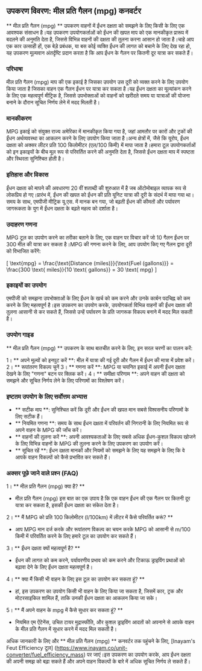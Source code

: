 ## उपकरण विवरण: मील प्रति गैलन (mpg) कनवर्टर

** मील प्रति गैलन (mpg) ** उपकरण वाहनों में ईंधन दक्षता को समझने के लिए किसी के लिए एक आवश्यक संसाधन है।यह उपकरण उपयोगकर्ताओं को ईंधन की खपत माप को एक मानकीकृत प्रारूप में बदलने की अनुमति देता है, जिससे विभिन्न वाहनों की दक्षता की तुलना करना आसान हो जाता है।चाहे आप एक कार उत्साही हों, एक बेड़े प्रबंधक, या बस कोई व्यक्ति ईंधन की लागत को बचाने के लिए देख रहा हो, यह उपकरण मूल्यवान अंतर्दृष्टि प्रदान करता है कि आप ईंधन के गैलन पर कितनी दूर यात्रा कर सकते हैं।

### परिभाषा

मील प्रति गैलन (mpg) माप की एक इकाई है जिसका उपयोग उस दूरी को व्यक्त करने के लिए उपयोग किया जाता है जिसका वाहन एक गैलन ईंधन पर यात्रा कर सकता है।यह ईंधन दक्षता का मूल्यांकन करने के लिए एक महत्वपूर्ण मीट्रिक है, जिससे उपभोक्ताओं को वाहनों को खरीदते समय या यात्राओं की योजना बनाने के दौरान सूचित निर्णय लेने में मदद मिलती है।

### मानकीकरण

MPG इकाई को संयुक्त राज्य अमेरिका में मानकीकृत किया गया है, जहां आमतौर पर कारों और ट्रकों की ईंधन अर्थव्यवस्था का आकलन करने के लिए उपयोग किया जाता है।अन्य क्षेत्रों में, जैसे कि यूरोप, ईंधन दक्षता को अक्सर लीटर प्रति 100 किलोमीटर (एल/100 किमी) में मापा जाता है।हमारा टूल उपयोगकर्ताओं को इन इकाइयों के बीच मूल रूप से परिवर्तित करने की अनुमति देता है, जिससे ईंधन दक्षता माप में स्पष्टता और स्थिरता सुनिश्चित होती है।

### इतिहास और विकास

ईंधन दक्षता को मापने की अवधारणा 20 वीं शताब्दी की शुरुआत में है जब ऑटोमोबाइल व्यापक रूप से लोकप्रिय हो गए।प्रारंभ में, ईंधन की खपत को ईंधन की प्रति यूनिट यात्रा की दूरी के संदर्भ में मापा गया था।समय के साथ, एमपीजी मीट्रिक यू.एस. में मानक बन गया, जो बढ़ती ईंधन की कीमतों और पर्यावरण जागरूकता के युग में ईंधन दक्षता के बढ़ते महत्व को दर्शाता है।

### उदाहरण गणना

MPG टूल का उपयोग करने का तरीका बताने के लिए, एक वाहन पर विचार करें जो 10 गैलन ईंधन पर 300 मील की यात्रा कर सकता है।MPG की गणना करने के लिए, आप उपयोग किए गए गैलन द्वारा दूरी को विभाजित करेंगे:

\[ \text{mpg} = \frac{\text{Distance (miles)}}{\text{Fuel (gallons)}} = \frac{300 \text{ miles}}{10 \text{ gallons}} = 30 \text{ mpg} \]

### इकाइयों का उपयोग

एमपीजी को समझना उपभोक्ताओं के लिए ईंधन के खर्च को कम करने और उनके कार्बन पदचिह्न को कम करने के लिए महत्वपूर्ण है।इस उपकरण का उपयोग करके, उपयोगकर्ता विभिन्न वाहनों की ईंधन दक्षता की तुलना आसानी से कर सकते हैं, जिससे उन्हें पर्यावरण के प्रति जागरूक विकल्प बनाने में मदद मिल सकती है।

### उपयोग गाइड

** मील प्रति गैलन (mpg) ** उपकरण के साथ बातचीत करने के लिए, इन सरल चरणों का पालन करें:

1। ** अपने मूल्यों को इनपुट करें **: मील में यात्रा की गई दूरी और गैलन में ईंधन की मात्रा में प्रवेश करें।
2। ** रूपांतरण विकल्प चुनें
3। ** गणना करें **: MPG या चयनित इकाई में अपनी ईंधन दक्षता देखने के लिए "गणना" बटन पर क्लिक करें।
4। ** समीक्षा परिणाम **: अपने वाहन की दक्षता को समझने और सूचित निर्णय लेने के लिए परिणामों का विश्लेषण करें।

### इष्टतम उपयोग के लिए सर्वोत्तम अभ्यास

- ** सटीक माप **: सुनिश्चित करें कि दूरी और ईंधन की खपत मान सबसे विश्वसनीय परिणामों के लिए सटीक हैं।
- ** नियमित गणना **: समय के साथ ईंधन दक्षता में परिवर्तन की निगरानी के लिए नियमित रूप से अपने वाहन के MPG की जाँच करें।
- ** वाहनों की तुलना करें **: अपनी आवश्यकताओं के लिए सबसे अधिक ईंधन-कुशल विकल्प खोजने के लिए विभिन्न वाहनों के MPG की तुलना करने के लिए उपकरण का उपयोग करें।
- ** सूचित रहें **: ईंधन दक्षता मानकों और नियमों को समझने के लिए यह समझने के लिए कि वे आपके वाहन विकल्पों को कैसे प्रभावित कर सकते हैं।

### अक्सर पूछे जाने वाले प्रश्न (FAQ)

1। ** मील प्रति गैलन (mpg) क्या है? **
- मील प्रति गैलन (mpg) इस बात का एक उपाय है कि एक वाहन ईंधन की एक गैलन पर कितनी दूर यात्रा कर सकता है, इसकी ईंधन दक्षता का संकेत देता है।

2। ** मैं MPG को प्रति 100 किलोमीटर (l/100km) में लीटर में कैसे परिवर्तित करूं? **
- आप MPG मान दर्ज करके और रूपांतरण विकल्प का चयन करके MPG को आसानी से m/100 किमी में परिवर्तित करने के लिए हमारे टूल का उपयोग कर सकते हैं।

3। ** ईंधन दक्षता क्यों महत्वपूर्ण है? **
- ईंधन की लागत को कम करने, पर्यावरणीय प्रभाव को कम करने और टिकाऊ ड्राइविंग प्रथाओं को बढ़ावा देने के लिए ईंधन दक्षता महत्वपूर्ण है।

4। ** क्या मैं किसी भी वाहन के लिए इस टूल का उपयोग कर सकता हूं? **
- हां, इस उपकरण का उपयोग किसी भी वाहन के लिए किया जा सकता है, जिसमें कार, ट्रक और मोटरसाइकिल शामिल हैं, ताकि उनकी ईंधन दक्षता का आकलन किया जा सके।

5। ** मैं अपने वाहन के mpg में कैसे सुधार कर सकता हूं? **
- नियमित एम ऐंटेनेंस, उचित टायर मुद्रास्फीति, और कुशल ड्राइविंग आदतों को अपनाने से आपके वाहन के मील प्रति गैलन में सुधार करने में मदद मिल सकती है।

अधिक जानकारी के लिए और ** मील प्रति गैलन (mpg) ** कनवर्टर तक पहुंचने के लिए, [Inayam's Feut Efficiency टूल] (https://www.inayam.co/unit-converter/fuel_efficiency_mass) पर जाएं।इस उपकरण का उपयोग करके, आप ईंधन दक्षता की अपनी समझ को बढ़ा सकते हैं और अपने वाहन विकल्पों के बारे में अधिक सूचित निर्णय ले सकते हैं।